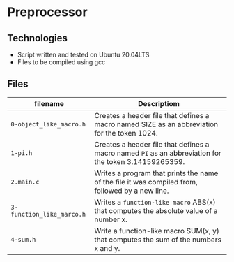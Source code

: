 # Preprocessor
## Technologies
* Script written and tested on Ubuntu 20.04LTS
* Files to be compiled using gcc
## Files
filename | Descriptiom
--- | ---
`0-object_like_macro.h` | Creates a header file that defines a macro named SIZE as an abbreviation for the token 1024.
`1-pi.h` | Creates a header file that defines a macro named `PI` as an abbreviation for the token 3.14159265359.
`2.main.c` | Writes a program that prints the name of the file it was compiled from, followed by a new line.
`3-function_like_marco.h` | Writes a `function-like macro` ABS(x) that computes the absolute value of a number x.
`4-sum.h` | Write a function-like macro SUM(x, y) that computes the sum of the numbers x and y.
